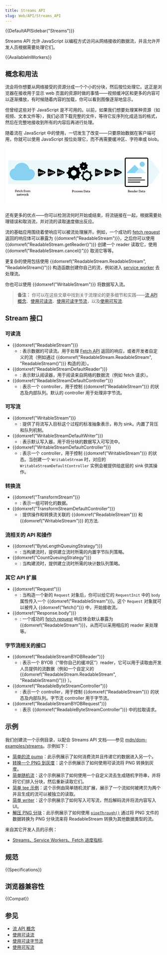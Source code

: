 ```yaml
---
title: Streams API
slug: Web/API/Streams_API
---
```

{{DefaultAPISidebar("Streams")}}

Streams API 允许 JavaScript 以编程方式访问从网络接收的数据流，并且允许开发人员根据需要处理它们。

{{AvailableInWorkers}}

## 概念和用法

流会将你想要从网络接受的资源分成一个个小的分块，然后按位处理它。这正是浏览器在接收用于显示 web 页面的资源时做的事情——视频缓冲区和更多的内容可以逐渐播放，有时候随着内容的加载，你可以看到图像逐渐地显示。

但曾经这些对于 JavaScript 是不可用的。以前，如果我们想要处理某种资源（如视频、文本文件等），我们必须下载完整的文件，等待它反序列化成适当的格式，然后在完整地接收到所有的内容后再进行处理。

随着流在 JavaScript 中的使用，一切发生了改变——只要原始数据在客户端可用，你就可以使用 JavaScript 按位处理它，而不再需要缓冲区、字符串或 blob。

![](concept.png)

还有更多的优点——你可以检测流何时开始或结束，将流链接在一起，根据需要处理错误和取消流，并对流的读取速度做出反应。

流的基础应用围绕着使响应可以被流处理展开。例如，一个成功的 [fetch request](/zh-CN/docs/Web/API/fetch) 返回的响应体可以暴露为 {{domxref("ReadableStream")}}，之后你可以使用 {{domxref("ReadableStream.getReader()")}} 创建一个 reader 读取它，使用 {{domxref("ReadableStream.cancel()")}} 取消它等等。

更复杂的使用包括使用 {{domxref("ReadableStream.ReadableStream", "ReadableStream()")}} 构造函数创建你自己的流，例如进入 [service worker](/zh-CN/docs/Web/API/Service_Worker_API) 去处理流。

你也可以使用 {{domxref("WritableStream")}} 将数据写入流。

> **备注：** 你可以在这些文章中找到关于流理论的更多细节和实践——[流 API 概念](/zh-CN/docs/Web/API/Streams_API/Concepts)、[使用可读流](/zh-CN/docs/Web/API/Streams_API/Using_readable_streams)、[使用可读字节流](/zh-CN/docs/Web/API/Streams_API/Using_readable_byte_streams)，以及[使用可写流](/zh-CN/docs/Web/API/Streams_API/Using_writable_streams).

## Stream 接口

### 可读流

- {{domxref("ReadableStream")}}
  - : 表示数据的可读流。用于处理 [Fetch API](/zh-CN/docs/Web/API/Fetch_API) 返回的响应，或者开发者自定义的流（例如通过 {{domxref("ReadableStream.ReadableStream", "ReadableStream()")}} 构造的流）。
- {{domxref("ReadableStreamDefaultReader")}}
  - : 表示默认阅读器，用于阅读来自网络的数据流（例如 fetch 请求）。
- {{domxref("ReadableStreamDefaultController")}}
  - : 表示一个 controller，用于控制 {{domxref("ReadableStream")}} 的状态及内部队列。默认的 controller 用于处理非字节流。

### 可写流

- {{domxref("WritableStream")}}
  - : 提供了将流写入目标这个过程的标准抽象表示，称为 sink。内置了背压和队列机制。
- {{domxref("WritableStreamDefaultWriter")}}
  - : 表示默认写入器，用于将分块的数据写入可写流中。
- {{domxref("WritableStreamDefaultController")}}
  - : 表示一个 controller，用于控制 {{domxref("WritableStream")}} 的状态。当创建一个 `WritableStream` 时，对应的 `WritableStreamDefaultController` 实例会被提供给底层的 sink 供其操作。

### 转换流

- {{domxref("TransformStream")}}
  - : 表示一组可转化的数据。
- {{domxref("TransformStreamDefaultController")}}
  - : 提供操作和转换流关联的 {{domxref("ReadableStream")}} 和 {{domxref("WritableStream")}} 的方法.

### 流相关的 API 和操作

- {{domxref("ByteLengthQueuingStrategy")}}
  - : 当构建流时，提供建立流时所需的内置字节队列策略。
- {{domxref("CountQueuingStrategy")}}
  - : 当构建流时，提供建立流时所需的块计数队列策略。

### 其它 API 扩展

- {{domxref("Request")}}
  - : 当构造一个新的 `Request` 对象后，你可以给它的 `RequestInit` 中的 `body` 属性传入一个 {{domxref("ReadableStream")}}。这个 `Request` 对象就可以被传入 {{domxref("fetch()")}} 中，开始接收流。
- {{domxref("Response.body")}}
  - : 一个成功的 [fetch request](/zh-CN/docs/Web/API/fetch) 响应体会默认暴露为 {{domxref("ReadableStream")}}，从而可以采用相应的 reader 来处理等。

### 字节流相关的接口

- {{domxref("ReadableStreamBYOBReader")}}
  - : 表示一个 BYOB（“带你自己的缓冲区”）reader，它可以用于读取由开发人员提供的流数据（例如一个自定义的 {{domxref("ReadableStream.ReadableStream", "ReadableStream()")}} ）。
- {{domxref("ReadableByteStreamController")}}
  - : 表示一个 controller，用于控制 {{domxref("ReadableStream")}} 的状态及内部队列。字节流 controller 用于字节流。
- {{domxref("ReadableStreamBYOBRequest")}}
  - : 表示 {{domxref("ReadableByteStreamController")}} 中的拉取请求。

## 示例

我们创建流一个示例目录，以配合 Streams API 文档——参见 [mdn/dom-examples/streams](https://github.com/mdn/dom-examples/tree/master/streams)。示例如下：

- [简单的流 pump](https://mdn.github.io/dom-examples/streams/simple-pump/)：此示例展示了如何消费流并且传递它的数据进入另一个。
- [转换一个 PNG 到灰度](https://mdn.github.io/dom-examples/streams/grayscale-png/)：这个示例展示了如何使用可读流将 PNG 转换到灰度。
- [简单随机流](https://mdn.github.io/dom-examples/streams/simple-random-stream/)：这个示例展示了如何使用一个自定义流去生成随机字符串，并将将它们排入分块，然后重新读取它们。
- [简单 tee 示例](https://mdn.github.io/dom-examples/streams/simple-tee-example/)：这个示例由简单随机流扩展，展示了一个流如何被拷贝为两个并且生成的流可以被独立的读取。
- [简单 writer](https://mdn.github.io/dom-examples/streams/simple-writer/)：这个示例展示了如何写入可写流，然后解码流并将流内容写入 UI。
- [解压 PNG 分块](https://mdn.github.io/dom-examples/streams/png-transform-stream/)：此示例展示了如何使用 [`pipeThrough()`](/zh-CN/docs/Web/API/ReadableStream/pipeThrough) 通过将 PNG 文件的数据转换为 PNG 分块流来将 ReadableStream 转换为其他数据类型的流。

来自其它开发人员的示例：

- [Streams、Service Workers、Fetch 进度指标](https://fetch-progress.anthum.com/).

## 规范

{{Specifications}}

## 浏览器兼容性

{{Compat}}

## 参见

- [流 API 概念](/zh-CN/docs/Web/API/Streams_API/Concepts)
- [使用可读流](/zh-CN/docs/Web/API/Streams_API/Using_readable_streams)
- [使用可读字节流](/zh-CN/docs/Web/API/Streams_API/Using_readable_byte_streams)
- [使用可写流](/zh-CN/docs/Web/API/Streams_API/Using_writable_streams)
